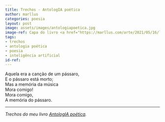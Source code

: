 ```yaml
---
title: Trechos - AntologIA poética
author: marllus
categories: poesia
layout: post
image: assets/images/antologiapoetica.jpg
image-ref: Capa do livro <a href="https://marllus.com/arte/2021/05/16/livro-antologia-poetica.html">AntologIA poética</a>
tags:
- trechos
- antologia poética
- poesia
- inteligência artificial
id-ref:
---
```


Aquela era a canção de um pássaro,<br>
E o pássaro está morto;<br>
Mas a memória da música<br>
Mora comigo!<br>
Mora comigo,<br>
A memória do pássaro.<br>

----
*Trechos do meu livro [AntologIA poética](https://marllus.com/arte/2021/05/16/livro-antologia-poetica.html).*
